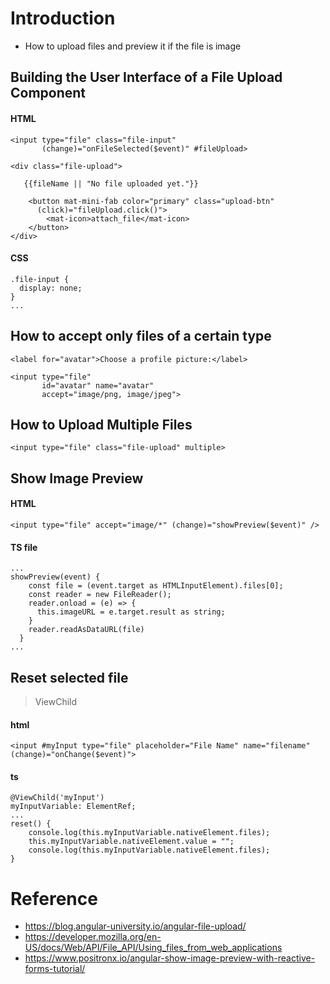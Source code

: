 # Introduction
- How to upload files and preview it if the file is image

## Building the User Interface of a File Upload Component
#### HTML
```
<input type="file" class="file-input"
       (change)="onFileSelected($event)" #fileUpload>

<div class="file-upload">

   {{fileName || "No file uploaded yet."}}

    <button mat-mini-fab color="primary" class="upload-btn"
      (click)="fileUpload.click()">
        <mat-icon>attach_file</mat-icon>
    </button>
</div>
```
#### CSS
```
.file-input {
  display: none;
}
...
```
## How to accept only files of a certain type
```
<label for="avatar">Choose a profile picture:</label>

<input type="file"
       id="avatar" name="avatar"
       accept="image/png, image/jpeg">
```
## How to Upload Multiple Files
```
<input type="file" class="file-upload" multiple>
```

## Show Image Preview
#### HTML
```
<input type="file" accept="image/*" (change)="showPreview($event)" />
```
#### TS file
```
...
showPreview(event) {
    const file = (event.target as HTMLInputElement).files[0];
    const reader = new FileReader();
    reader.onload = (e) => {
      this.imageURL = e.target.result as string;
    }
    reader.readAsDataURL(file)
  }
...  
```
## Reset selected file
> ViewChild
#### html
```
<input #myInput type="file" placeholder="File Name" name="filename" (change)="onChange($event)">
```
#### ts
```
@ViewChild('myInput')
myInputVariable: ElementRef;
...
reset() {
    console.log(this.myInputVariable.nativeElement.files);
    this.myInputVariable.nativeElement.value = "";
    console.log(this.myInputVariable.nativeElement.files);
}
```

# Reference
- https://blog.angular-university.io/angular-file-upload/
- https://developer.mozilla.org/en-US/docs/Web/API/File_API/Using_files_from_web_applications
- https://www.positronx.io/angular-show-image-preview-with-reactive-forms-tutorial/
